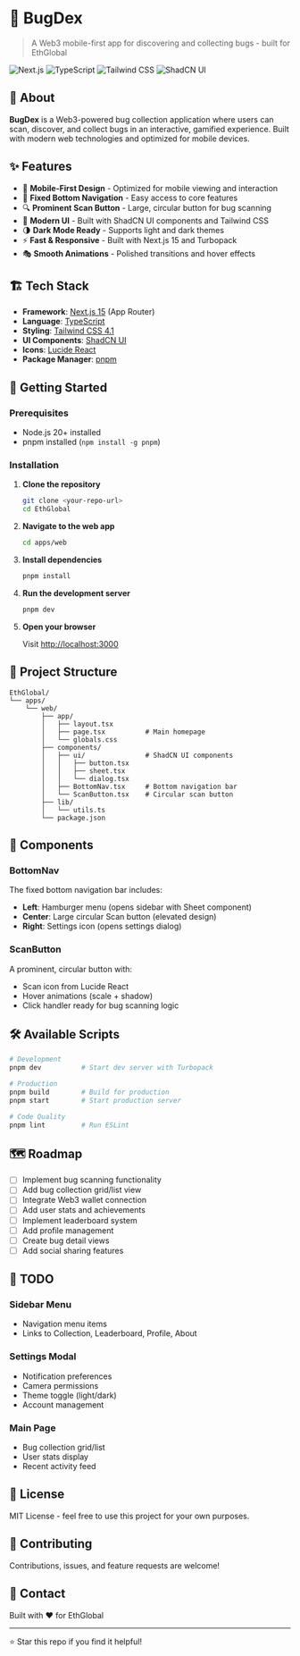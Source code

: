 # 🐛 BugDex

> A Web3 mobile-first app for discovering and collecting bugs - built for EthGlobal

![Next.js](https://img.shields.io/badge/Next.js-15.5-black?style=flat-square&logo=next.js)
![TypeScript](https://img.shields.io/badge/TypeScript-5.9-blue?style=flat-square&logo=typescript)
![Tailwind CSS](https://img.shields.io/badge/Tailwind-4.1-38bdf8?style=flat-square&logo=tailwindcss)
![ShadCN UI](https://img.shields.io/badge/ShadCN-UI-black?style=flat-square)

## 📖 About

**BugDex** is a Web3-powered bug collection application where users can scan, discover, and collect bugs in an interactive, gamified experience. Built with modern web technologies and optimized for mobile devices.

## ✨ Features

- 🎯 **Mobile-First Design** - Optimized for mobile viewing and interaction
- 📱 **Fixed Bottom Navigation** - Easy access to core features
- 🔍 **Prominent Scan Button** - Large, circular button for bug scanning
- 🎨 **Modern UI** - Built with ShadCN UI components and Tailwind CSS
- 🌗 **Dark Mode Ready** - Supports light and dark themes
- ⚡ **Fast & Responsive** - Built with Next.js 15 and Turbopack
- 🎭 **Smooth Animations** - Polished transitions and hover effects

## 🏗️ Tech Stack

- **Framework**: [Next.js 15](https://nextjs.org/) (App Router)
- **Language**: [TypeScript](https://www.typescriptlang.org/)
- **Styling**: [Tailwind CSS 4.1](https://tailwindcss.com/)
- **UI Components**: [ShadCN UI](https://ui.shadcn.com/)
- **Icons**: [Lucide React](https://lucide.dev/)
- **Package Manager**: [pnpm](https://pnpm.io/)

## 🚀 Getting Started

### Prerequisites

- Node.js 20+ installed
- pnpm installed (`npm install -g pnpm`)

### Installation

1. **Clone the repository**
   ```bash
   git clone <your-repo-url>
   cd EthGlobal
   ```

2. **Navigate to the web app**
   ```bash
   cd apps/web
   ```

3. **Install dependencies**
   ```bash
   pnpm install
   ```

4. **Run the development server**
   ```bash
   pnpm dev
   ```

5. **Open your browser**
   
   Visit [http://localhost:3000](http://localhost:3000)

## 📁 Project Structure

```
EthGlobal/
└── apps/
    └── web/
        ├── app/
        │   ├── layout.tsx
        │   ├── page.tsx          # Main homepage
        │   └── globals.css
        ├── components/
        │   ├── ui/               # ShadCN UI components
        │   │   ├── button.tsx
        │   │   ├── sheet.tsx
        │   │   └── dialog.tsx
        │   ├── BottomNav.tsx     # Bottom navigation bar
        │   └── ScanButton.tsx    # Circular scan button
        ├── lib/
        │   └── utils.ts
        └── package.json
```

## 🎨 Components

### BottomNav
The fixed bottom navigation bar includes:
- **Left**: Hamburger menu (opens sidebar with Sheet component)
- **Center**: Large circular Scan button (elevated design)
- **Right**: Settings icon (opens settings dialog)

### ScanButton
A prominent, circular button with:
- Scan icon from Lucide React
- Hover animations (scale + shadow)
- Click handler ready for bug scanning logic

## 🛠️ Available Scripts

```bash
# Development
pnpm dev          # Start dev server with Turbopack

# Production
pnpm build        # Build for production
pnpm start        # Start production server

# Code Quality
pnpm lint         # Run ESLint
```

## 🗺️ Roadmap

- [ ] Implement bug scanning functionality
- [ ] Add bug collection grid/list view
- [ ] Integrate Web3 wallet connection
- [ ] Add user stats and achievements
- [ ] Implement leaderboard system
- [ ] Add profile management
- [ ] Create bug detail views
- [ ] Add social sharing features

## 🎯 TODO

### Sidebar Menu
- Navigation menu items
- Links to Collection, Leaderboard, Profile, About

### Settings Modal
- Notification preferences
- Camera permissions
- Theme toggle (light/dark)
- Account management

### Main Page
- Bug collection grid/list
- User stats display
- Recent activity feed

## 📝 License

MIT License - feel free to use this project for your own purposes.

## 🤝 Contributing

Contributions, issues, and feature requests are welcome!

## 📧 Contact

Built with ❤️ for EthGlobal

---

⭐ Star this repo if you find it helpful!
